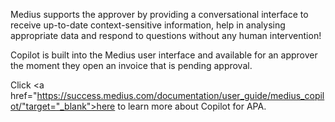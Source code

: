 Medius supports the approver by providing a conversational interface to receive up-to-date context-sensitive information, help in analysing appropriate data and respond to questions without any human intervention! 

Copilot is built into the Medius user interface and available for an approver the moment they open an invoice that is pending approval.

Click <a href="https://success.medius.com/documentation/user_guide/medius_copilot/"target="_blank">here</a> to learn more about Copilot for APA.

<ActivateModule deploymentTask="Activate_Copilot_for_APA_in_Production"/>
